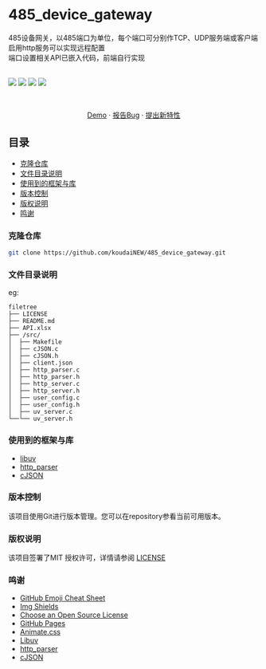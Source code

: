 

# 485_device_gateway

485设备网关，以485端口为单位，每个端口可分别作TCP、UDP服务端或客户端<br>
启用http服务可以实现远程配置<br>
端口设置相关API已嵌入代码，前端自行实现<br><br>

<!-- PROJECT SHIELDS -->

<img src="https://img.shields.io/badge/platform-linux-green"> <img src="https://img.shields.io/badge/host-arm linux-purple"> <img src="https://img.shields.io/badge/language-C-yellow"> <img src="https://img.shields.io/badge/version-v0.0.2-blue"> 

<!-- PROJECT LOGO -->
<br />

<p align="center">


  <p align="center">
    <a href="https://github.com/koudaiNEW/485_device_gateway">Demo</a>
    ·
    <a href="https://github.com/koudaiNEW/485_device_gateway/issues">报告Bug</a>
    ·
    <a href="https://github.com/koudaiNEW/485_device_gateway/issues">提出新特性</a>
  </p>

</p>
 
## 目录

- [克隆仓库](#克隆仓库)
- [文件目录说明](#文件目录说明)
- [使用到的框架与库](#使用到的框架与库)
- [版本控制](#版本控制)
- [版权说明](#版权说明)
- [鸣谢](#鸣谢)

### 克隆仓库

```sh
git clone https://github.com/koudaiNEW/485_device_gateway.git
```

### 文件目录说明
eg:

```
filetree 
├── LICENSE
├── README.md
├── API.xlsx
├── /src/
│  ├── Makefile
│  ├── cJSON.c
│  ├── cJSON.h
│  ├── client.json
│  ├── http_parser.c
│  ├── http_parser.h
│  ├── http_server.c
│  ├── http_server.h
│  ├── user_config.c
│  ├── user_config.h
│  ├── uv_server.c
└──└── uv_server.h
```

### 使用到的框架与库

- [libuv](https://docs.libuv.org/en/v1.x/)
- [http_parser](https://github.com/nodejs/http-parser/tree/main)
- [cJSON](https://github.com/DaveGamble/cJSON)

### 版本控制

该项目使用Git进行版本管理。您可以在repository参看当前可用版本。

### 版权说明

该项目签署了MIT 授权许可，详情请参阅 [LICENSE](https://github.com/koudaiNEW/485_device_gateway/blob/main/LICENSE)

### 鸣谢


- [GitHub Emoji Cheat Sheet](https://www.webpagefx.com/tools/emoji-cheat-sheet)
- [Img Shields](https://shields.io)
- [Choose an Open Source License](https://choosealicense.com)
- [GitHub Pages](https://pages.github.com)
- [Animate.css](https://daneden.github.io/animate.css)
- [Libuv](https://github.com/libuv/libuv)
- [http_parser](https://github.com/nodejs/http-parser?tab=readme-ov-file)
- [cJSON](https://github.com/DaveGamble/cJSON)

<!-- links -->
